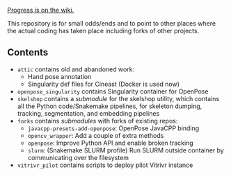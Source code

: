 [Progress is on the wiki.](https://github.com/frankier/gsoc2020/wiki)

This repository is for small odds/ends and to point to other places where the
actual coding has taken place including forks of other projects.

## Contents

* `attic` contains old and abandoned work:
  * Hand pose annotation
  * Singularity def files for Cineast (Docker is used now)
* `openpose_singularity` contains Singularity container for OpenPose
* `skelshop` contains a *submodule* for the skelshop utility, which contains
  all the Python code/Snakemake pipelines, for skeleton dumping, tracking,
  segmentation, and embedding pipelines
* `forks` contains *submodules* with forks of existing repos:
  * `javacpp-presets-add-openpose`: OpenPose JavaCPP binding
  * `opencv_wrapper`: Add a couple of extra methods
  * `openpose`: Improve Python API and enable broken tracking
  * `slurm`: (Snakemake SLURM profile) Run SLURM outside container by
    communicating over the filesystem
* `vitrivr_pilot` contains scripts to deploy pilot Vitrivr instance
